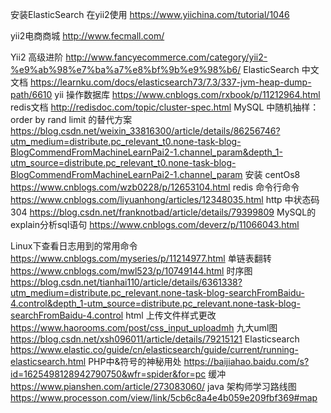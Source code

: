
安装ElasticSearch 在yii2使用
https://www.yiichina.com/tutorial/1046

yii2电商商城
http://www.fecmall.com/

Yii2 高级进阶
http://www.fancyecommerce.com/category/yii2-%e9%ab%98%e7%ba%a7%e8%bf%9b%e9%98%b6/
ElasticSearch 中文文档
https://learnku.com/docs/elasticsearch73/7.3/337-jvm-heap-dump-path/6610
yii 操作数据库
https://www.cnblogs.com/rxbook/p/11212964.html
redis文档
http://redisdoc.com/topic/cluster-spec.html
MySQL 中随机抽样：order by rand limit 的替代方案
https://blog.csdn.net/weixin_33816300/article/details/86256746?utm_medium=distribute.pc_relevant_t0.none-task-blog-BlogCommendFromMachineLearnPai2-1.channel_param&depth_1-utm_source=distribute.pc_relevant_t0.none-task-blog-BlogCommendFromMachineLearnPai2-1.channel_param
安装 centOs8
https://www.cnblogs.com/wzb0228/p/12653104.html
redis 命令行命令
https://www.cnblogs.com/liyuanhong/articles/12348035.html
http 中状态码304
https://blog.csdn.net/franknotbad/article/details/79399809
MySQL的explain分析sql语句
https://www.cnblogs.com/deverz/p/11066043.html

Linux下查看日志用到的常用命令
https://www.cnblogs.com/myseries/p/11214977.html
单链表翻转
https://www.cnblogs.com/mwl523/p/10749144.html
时序图
https://blog.csdn.net/tianhai110/article/details/6361338?utm_medium=distribute.pc_relevant.none-task-blog-searchFromBaidu-4.control&depth_1-utm_source=distribute.pc_relevant.none-task-blog-searchFromBaidu-4.control
html 上传文件样式更改
https://www.haorooms.com/post/css_input_uploadmh
九大uml图
https://blog.csdn.net/xsh096011/article/details/79215121
Elasticsearch
https://www.elastic.co/guide/cn/elasticsearch/guide/current/running-elasticsearch.html
PHP中&符号的神秘用处
https://baijiahao.baidu.com/s?id=1625498128942790750&wfr=spider&for=pc
缓冲
https://www.pianshen.com/article/273083060/
java 架构师学习路线图
https://www.processon.com/view/link/5cb6c8a4e4b059e209fbf369#map